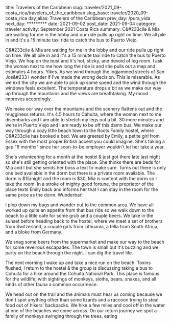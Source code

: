 title: Travelers of the Caribbean
slug: traveler/2021_09-costa_rica/travelers_of_the_caribbean
slug_base: traveler/2020_09-costa_rica
day_alias: Travelers of the Caribbean
prev_day: /pura_vida
next_day: *********
date: 2021-09-02
post_date: 2021-09-04
category: traveler
activity: September 2021 Costa Rica
summary: C&#233cile & Mia are waiting for me in the lobby and our ride pulls up right on time. We all pile in and it's a 15 minute taxi ride to catch the bus to Puerto Viejo.

C&#233cile & Mia are waiting for me in the lobby and our ride pulls up right on
time. We all pile in and it's a 15 minute taxi ride to catch
the bus to Puerto Viejo. We hop on the bust and it's hot, sticky, and devoid of
leg room. I ask the woman next
to me how long the ride is and she pulls out a map and estimates 4 hours. Yikes.
As we wind through the logjammed streets of San Jos&#233 I wonder if I've made
the wrong decision. This is miserable. As we exit the city we are able to pick
up some speed and the wind through the windows feels excellent. The temperature
drops a bit as we make our way up through the mountains and the views are
breathtaking. My mood improves accordingly.

We make our way over the mountains and the scenery flattens out and the
mugginess returns. It's 4.5 hours to Cahuita, where the woman next to me
disembarks and I am able to stretch my legs out a bit. 30 more minutes and we're
in Puerto Viejo and I am ready to be off this damn bus. We make our way through
a cozy little beach town to the Roots Family hostel, where C&#233cile has booked
a bed. We are greeted by Emily, a petite girl from Essex with the most proper
British accent you could imagine. She's taking a gap "6 months" since her
soon-to-be employer wouldn't let her take a year.

She's volunteering for a month at the hostel & just got there late last night so
she's still getting oriented with the place. She thinks there are beds for Mia
and I but she sends her boss a text to make sure. Turns out there is only one
bed available in the dorm but there is a private room available. The dorm is
$15/night and the room is $30, Mia is content with the dorm so I take the room.
In a stroke of mighty good fortune, the proprietor of the place texts Emily back
and informs her that I can stay in the room for the same price as the dorm.
Wunderbar!

I plop down my bags and wander out to the common area. We have all worked up
quite an appetite from that bus ride so we walk down to the beach to a little
cafe for some grub and a couple beers. We take in the sunset before heading
back to the hostel, where we meet a set of brothers
from Switzerland, a couple girls from Lithuania, a fella from South Africa, and
a bloke from Germany.

We snag some beers from the supermarket and make our way to the beach for some
revelrous escapades. The town is small but it's buzzing and we party on the
beach through the night. I can dig the travel life.

The next morning I wake up and take a nice run on the beach. Toxins flushed, I
return to the hostel & the group is discussing taking a bus to Cohuita for a
hike around the Cohuita National Park. This place is famous for the wildlife,
with sightings of monkeys, sloths, bears, snakes, and all kinds of other fauna
a common occurrence.

We head out on the trail and the animals must hear us coming because we don't
spot anything other than some lizards and a raccoon trying to steal food out
of hikers' backpacks. We hike a few miles and cool off in the water at one of
the beaches we come across. On our return journey we spot a family of monkeys
swinging through the trees, eating 